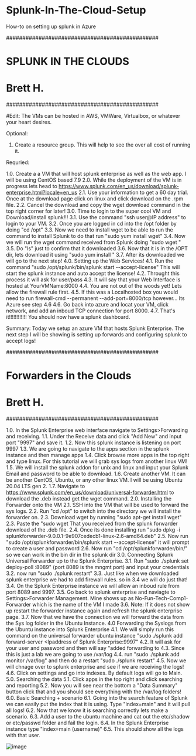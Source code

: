 # Splunk-In-The-Cloud-Setup
How-to on setting up splunk in Azure

###############################################
#            SPLUNK IN THE CLOUDS             #
#                  Brett H.                   #
###############################################

#Edit: The VMs can be hosted in AWS, VMWare, Virtualbox, or whatever your heart desires.

Optional:
1. Create a resource group. This will help to see the over all cost of running it.

Requried:

1.0. Create a a VM that will host splunk enterprise as well as the web app. I will be using CentOS based 7.9
2.0. While the deployment of the VM is in progress lets head to https://www.splunk.com/en_us/download/splunk-enterprise.html?locale=en_us
  2.1. Use your information to get a 60 day trial. Once at the download page click on linux and click download on the .rpm file.
  2.2. Cancel the download and copy the wget download command in the top right corner for later!
3.0. Time to login to the super cool VM and Download/install splunk!!!
  3.1. Use the command "ssh user@IP address" to login to your VM.
  3.2. Once you are logged in cd into the /opt folder by doing "cd /opt"
  3.3. Now we need to install wget to be able to run the command to install Splunk to do that run "sudo yum install wget"
  3.4. Now we will run the wget command received from Splunk doing "sudo wget <Splunk Command>"
  3.5. Do "ls" just to confirm that it downloaded
  3.6. Now that it is in the /OPT dir, lets download it using "sudo yum install <File that was downloaded>"
  3.7. After its downloaded we will go to the next step!
4.0. Setting up the Web Services!
  4.1. Run the command "sudo /opt/splunk/bin/splunk start --accept-license" This will start the splunk instance and auto accept the license!
  4.2. Throught this process it will ask for user/pass
  4.3. It will say that your Web Interface is hosted at YourVMName:8000
  4.4. You are not out of the woods yet! Lets allow the firewall rule first.
  4.5. If this was a Localhosted box you would need to run firewall-cmd --permanent --add-port=8000/tcp however... Its Azure see step 4.6
  4.6. Go back into azure and locat your VM, click network, and add an inboud TCP connection for port 8000.
  4.7. That's it!!!!!!!!!!!! You should now have a splunk dashboard.
  
  Summary: Today we setup an azure VM that hosts Splunk Enterprise. The next step I will be showing is setting up forwards and configuring splunk to accept logs!
  
  
###############################################
#           Forwarders in the Clouds          #
#                  Brett H.                   #
###############################################
  
  
1.0. In the Splunk Enterprise web interface navigate to Settings>Forwarding and receiving.
  1.1. Under the Receive data and click "Add New" and input port "9997" and save it.
  1.2. Now this splunk instance is listening on port 9997 
  1.3. We are going to navigate to the apps section in the splunk instance and then manage apps
  1.4. Click browse more apps in the top right and type linux. For this tutorial we will grab sys logs from another linux VM!
  1.5. We will install the splunk addon for unix and linux and input your Splunk Email and password to be able to download.
  1.6. Create another VM. It can be another CentOS, Ubuntu, or any other linux VM. I will be using Ubuntu 20.04 LTS gen 2.
  1.7. Navigate to https://www.splunk.com/en_us/download/universal-forwarder.html to download the .deb instead get the wget command.
2.0. Installing the Forwarder onto the VM
  2.1. SSH into the VM that will be used to forward the sys logs.
  2.2. Run "cd /opt" to switch into the directory we will install the forwarder on.
  2.3. Download wget by running "sudo apt-get install wget" 
  2.3. Paste the "sudo wget <Splunk install command> That you received from the splunk forwarder download of the .deb file.
  2.4. Once its done installing run "sudo dpkg -i splunkforwarder-9.0.0.1-9e907cedecb1-linux-2.6-amd64.deb"
  2.5. Now run "sudo /opt/splunkforwarder/bin/splunk start --accept-license" it will prompt to create a user and password
  2.6. Now run "cd /opt/splunkforwarder/bin/" so we can work in the bin dir in the splunk dir
3.0. Connecting Splunk Universal Forwarder up to the Splunk Enterprise.
  3.1. Run "sudo ./splunk set deploy-poll <Ip address of splunk enterprise>:8089" (port 8089 is the mngmt port) and input your credentials
  3.2. now run "sudo ./splunk restart"
  3.3. Just like when we downloaded splunk enterprise we had to add firewall rules. so in 3.4 we will do just that!
  3.4. On the Splunk Enterprise instance we will allow an inboud rule from port 8089 and 9997.
  3.5. Go back to splunk enterprise and naviagte to Settings>Forwarder Management. Mine shows up as No-Fun-Tech-Comp1-Forwarder which is the name of the VM I made
  3.6. Note: If it does not show up restart the forwarder instance again and refresh the splunk enterprise page.
  3.7. Now that we have the connection we will forward the data from the Sys log folder in the Ubuntu Instance.
4.0 Forwarding the Syslogs from the Ubuntu instance into Splunk Enterprise
  4.1. We will simply run this command on the universal forwarder ubuntu instance "sudo ./splunk add forward-server <Ipaddress of Splunk Enterprise:9997"
  4.2. It will ask for your user and password and then will say "added forwarding to <Splunk Enterprise IP>
  4.3. Since this is just a lab we are going to use /var/log
  4.4. run "sudo ./splunk add monitor /var/log" and then do a restart "sudo ./splunk restart"
  4.5. Now we will chnage over to splunk enterprise and see if we are receiving the logs!
  4.6. Click on settings and go into indexes. By default logs will go to Main.
5.0. Searching the data
  5.1. Click apps in the top right and click searching and reporting
  5.2. Now you will see near the bottom a "Data Summary" button click that and you should see everything with the /var/log folders!
6.0. Basic Searching + scenario
  6.1. Going into the search feature of Splunk we can easily put the index that it is using. Type "index=main" and it will pull all logs!
  6.2. Now that we know it is searching correctly lets make a scenario.
  6.3. Add a user to the ubuntu machine and cat out the etc/shadow or etc/passwd folder and fail the login.
  6.4. In the Splunk Enterprise instance type "index=main (username)"
  6.5. This should show all the logs with that user.
  
  ![image](https://user-images.githubusercontent.com/77608692/183504940-d44174f8-4261-4e6f-9bee-5a96e37bb499.png)

  


